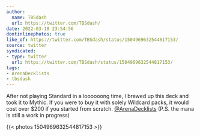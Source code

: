 ```yaml
---
author:
  name: TBSdash
  url: https://twitter.com/TBSdash/
date: 2022-03-18 23:54:56
dontinlinephotos: true
like_of: https://twitter.com/TBSdash/status/1504969632544817153/
source: twitter
syndicated:
- type: twitter
  url: https://twitter.com/TBSdash/status/1504969632544817153/
tags:
- ArenaDecklists
- tbsdash
---
```


After not playing Standard in a loooooong time, I brewed up this deck and took it to Mythic. If you were to buy it with solely Wildcard packs, it would cost over $200 if you started from scratch. [@ArenaDecklists](https://twitter.com/ArenaDecklists/) (P.S. the mana is still a work in progress) 

{{< photos 1504969632544817153 >}}